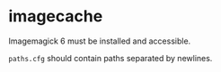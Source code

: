 # imagecache

Imagemagick 6 must be installed and accessible.

`paths.cfg` should contain paths separated by newlines.
